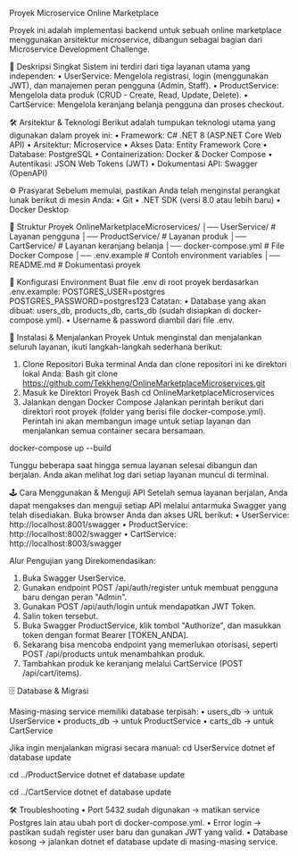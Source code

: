 Proyek Microservice Online Marketplace

Proyek ini adalah implementasi backend untuk sebuah online marketplace menggunakan arsitektur microservice, dibangun sebagai bagian dari Microservice Development Challenge.

📖 Deskripsi Singkat
Sistem ini terdiri dari tiga layanan utama yang independen:
•	UserService: Mengelola registrasi, login (menggunakan JWT), dan manajemen peran pengguna (Admin, Staff).
•	ProductService: Mengelola data produk (CRUD - Create, Read, Update, Delete).
•	CartService: Mengelola keranjang belanja pengguna dan proses checkout.

🛠️ Arsitektur & Teknologi
Berikut adalah tumpukan teknologi utama yang digunakan dalam proyek ini:
•	Framework: C# .NET 8 (ASP.NET Core Web API)
•	Arsitektur: Microservice
•	Akses Data: Entity Framework Core
•	Database: PostgreSQL
•	Containerization: Docker & Docker Compose
•	Autentikasi: JSON Web Tokens (JWT)
•	Dokumentasi API: Swagger (OpenAPI)

⚙️ Prasyarat
Sebelum memulai, pastikan Anda telah menginstal perangkat lunak berikut di mesin Anda:
•	Git
•	.NET SDK (versi 8.0 atau lebih baru)
•	Docker Desktop

📂 Struktur Proyek
OnlineMarketplaceMicroservices/
│── UserService/          # Layanan pengguna
│── ProductService/       # Layanan produk
│── CartService/          # Layanan keranjang belanja
│── docker-compose.yml    # File Docker Compose
│── .env.example          # Contoh environment variables
│── README.md             # Dokumentasi proyek

🔑 Konfigurasi Environment
Buat file .env di root proyek berdasarkan .env.example:
POSTGRES_USER=postgres
POSTGRES_PASSWORD=postgres123
Catatan:
•   Database yang akan dibuat: users_db, products_db, carts_db (sudah disiapkan di docker-compose.yml).
•   Username & password diambil dari file .env.

🚀 Instalasi & Menjalankan Proyek
Untuk menginstal dan menjalankan seluruh layanan, ikuti langkah-langkah sederhana berikut:
1. Clone Repositori Buka terminal Anda dan clone repositori ini ke direktori lokal Anda:
Bash
git clone https://github.com/Tekkheng/OnlineMarketplaceMicroservices.git
2. Masuk ke Direktori Proyek
Bash
cd OnlineMarketplaceMicroservices
3. Jalankan dengan Docker Compose Jalankan perintah berikut dari direktori root proyek (folder yang berisi file docker-compose.yml). Perintah ini akan membangun image untuk setiap layanan dan menjalankan semua container secara bersamaan.

docker-compose up --build

Tunggu beberapa saat hingga semua layanan selesai dibangun dan berjalan. Anda akan melihat log dari setiap layanan muncul di terminal.

🕹️ Cara Menggunakan & Menguji API
Setelah semua layanan berjalan, Anda dapat mengakses dan menguji setiap API melalui antarmuka Swagger yang telah disediakan.
Buka browser Anda dan akses URL berikut:
•	UserService: http://localhost:8001/swagger
•	ProductService: http://localhost:8002/swagger
•	CartService: http://localhost:8003/swagger

Alur Pengujian yang Direkomendasikan:
1.	Buka Swagger UserService.
2.	Gunakan endpoint POST /api/auth/register untuk membuat pengguna baru dengan peran "Admin".
3.	Gunakan POST /api/auth/login untuk mendapatkan JWT Token.
4.	Salin token tersebut.
5.	Buka Swagger ProductService, klik tombol "Authorize", dan masukkan token dengan format 
Bearer [TOKEN_ANDA].
6.	Sekarang bisa mencoba endpoint yang memerlukan otorisasi, seperti POST /api/products untuk menambahkan produk.
7.  Tambahkan produk ke keranjang melalui CartService (POST /api/cart/items).

🗄️ Database & Migrasi

Masing-masing service memiliki database terpisah:
•   users_db → untuk UserService
•   products_db → untuk ProductService
•   carts_db → untuk CartService

Jika ingin menjalankan migrasi secara manual:
cd UserService
dotnet ef database update

cd ../ProductService
dotnet ef database update

cd ../CartService
dotnet ef database update

🛠️ Troubleshooting
•   Port 5432 sudah digunakan → matikan service Postgres lain atau ubah port di docker-compose.yml.
•   Error login → pastikan sudah register user baru dan gunakan JWT yang valid.
•   Database kosong → jalankan dotnet ef database update di masing-masing service.

